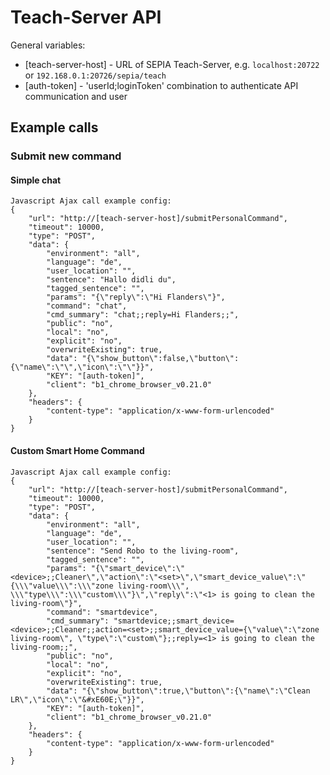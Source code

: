 # Teach-Server API

General variables:
* [teach-server-host] - URL of SEPIA Teach-Server, e.g. `localhost:20722` or `192.168.0.1:20726/sepia/teach`
* [auth-token] - 'userId;loginToken' combination to authenticate API communication and user

## Example calls

### Submit new command

#### Simple chat

```
Javascript Ajax call example config:
{
    "url": "http://[teach-server-host]/submitPersonalCommand",
    "timeout": 10000,
    "type": "POST",
    "data": {
        "environment": "all",
        "language": "de",
        "user_location": "",
        "sentence": "Hallo didli du",
        "tagged_sentence": "",
        "params": "{\"reply\":\"Hi Flanders\"}",
        "command": "chat",
        "cmd_summary": "chat;;reply=Hi Flanders;;",
        "public": "no",
        "local": "no",
        "explicit": "no",
        "overwriteExisting": true,
        "data": "{\"show_button\":false,\"button\":{\"name\":\"\",\"icon\":\"\"}}",
        "KEY": "[auth-token]",
        "client": "b1_chrome_browser_v0.21.0"
    },
    "headers": {
        "content-type": "application/x-www-form-urlencoded"
    }
}
```

#### Custom Smart Home Command 

```
Javascript Ajax call example config:
{
    "url": "http://[teach-server-host]/submitPersonalCommand",
    "timeout": 10000,
    "type": "POST",
    "data": {
        "environment": "all",
        "language": "de",
        "user_location": "",
        "sentence": "Send Robo to the living-room",
        "tagged_sentence": "",
        "params": "{\"smart_device\":\"<device>;;Cleaner\",\"action\":\"<set>\",\"smart_device_value\":\"{\\\"value\\\":\\\"zone living-room\\\", \\\"type\\\":\\\"custom\\\"}\",\"reply\":\"<1> is going to clean the living-room\"}",
        "command": "smartdevice",
        "cmd_summary": "smartdevice;;smart_device=<device>;;Cleaner;;action=<set>;;smart_device_value={\"value\":\"zone living-room\", \"type\":\"custom\"};;reply=<1> is going to clean the living-room;;",
        "public": "no",
        "local": "no",
        "explicit": "no",
        "overwriteExisting": true,
        "data": "{\"show_button\":true,\"button\":{\"name\":\"Clean LR\",\"icon\":\"&#xE60E;\"}}",
        "KEY": "[auth-token]",
        "client": "b1_chrome_browser_v0.21.0"
    },
    "headers": {
        "content-type": "application/x-www-form-urlencoded"
    }
}
```
